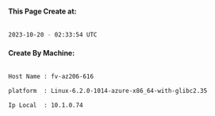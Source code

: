 
   
#### This Page Create at:

```bash

2023-10-20 - 02:33:54 UTC

```

#### Create By Machine:

```bash

Host Name : fv-az206-616

platform  : Linux-6.2.0-1014-azure-x86_64-with-glibc2.35

Ip Local  : 10.1.0.74

```

